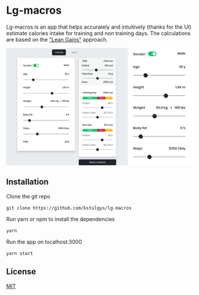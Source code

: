 # Lg-macros

Lg-macros is an app that helps accurately and intuitively (thanks for the UI) estimate calories intake for training and non training days. The calculations are based on the ["Lean Gains"](https://leangains.com/) approach.

![app screenshots](https://github.com/kstulgys/lg-macros/blob/master/src/assets/screenshot_235.png)

## Installation

Clone the git repo

```
git clone https://github.com/kstulgys/lg-macros
```

Run yarn or npm to install the dependencies

```
yarn
```

Run the app on localhost:3000

```
yarn start
```

## License

[MIT](https://choosealicense.com/licenses/mit/)
